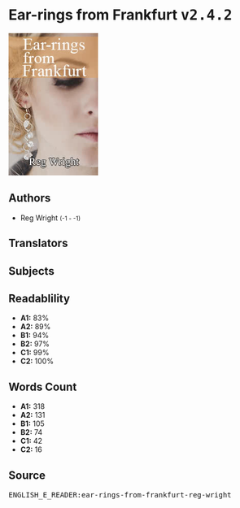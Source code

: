 # Ear-rings from Frankfurt <kbd>v2.4.2</kbd>

![](./cover.medium.jpg "")

## Authors


 - Reg Wright <small>(-1 - -1)</small>

## Translators



## Subjects



## Readablility


 - **A1:** 83%
 - **A2:** 89%
 - **B1:** 94%
 - **B2:** 97%
 - **C1:** 99%
 - **C2:** 100%

## Words Count


 - **A1:** 318
 - **A2:** 131
 - **B1:** 105
 - **B2:** 74
 - **C1:** 42
 - **C2:** 16

## Source


<kbd>ENGLISH_E_READER:ear-rings-from-frankfurt-reg-wright</kbd>
